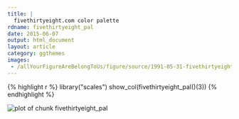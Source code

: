 ```yaml
---
title: |
  fivethirtyeight.com color palette
rdname: fivethirtyeight_pal
date: 2015-06-07
output: html_document
layout: article
category: ggthemes
images:
 - /allYourFigureAreBelongToUs/figure/source/1991-05-31-fivethirtyeight_pal/fivethirtyeight_pal-1.png
---
```





{% highlight r %}
library("scales")
show_col(fivethirtyeight_pal()(3))
{% endhighlight %}

![plot of chunk fivethirtyeight_pal](/allYourFigureAreBelongToUs/figure/source/1991-05-31-fivethirtyeight_pal/fivethirtyeight_pal-1.png) 